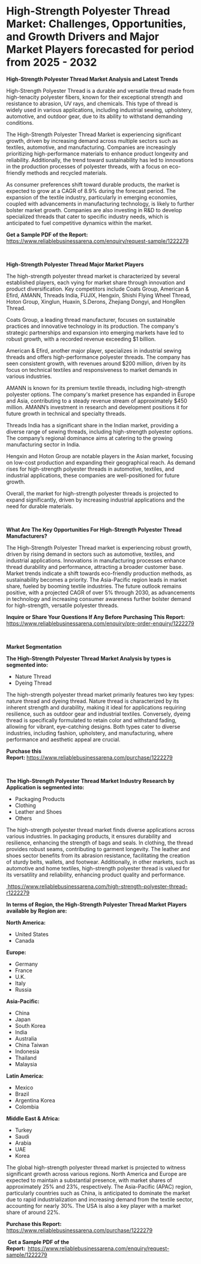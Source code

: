 <p><h1>High-Strength Polyester Thread Market: Challenges, Opportunities, and Growth Drivers and Major Market Players forecasted for period from 2025 - 2032</h1></p><p><strong>High-Strength Polyester Thread Market Analysis and Latest Trends</strong></p>
<p><p>High-Strength Polyester Thread is a durable and versatile thread made from high-tenacity polyester fibers, known for their exceptional strength and resistance to abrasion, UV rays, and chemicals. This type of thread is widely used in various applications, including industrial sewing, upholstery, automotive, and outdoor gear, due to its ability to withstand demanding conditions.</p><p>The High-Strength Polyester Thread Market is experiencing significant growth, driven by increasing demand across multiple sectors such as textiles, automotive, and manufacturing. Companies are increasingly prioritizing high-performance materials to enhance product longevity and reliability. Additionally, the trend toward sustainability has led to innovations in the production processes of polyester threads, with a focus on eco-friendly methods and recycled materials.</p><p>As consumer preferences shift toward durable products, the market is expected to grow at a CAGR of 8.9% during the forecast period. The expansion of the textile industry, particularly in emerging economies, coupled with advancements in manufacturing technology, is likely to further bolster market growth. Companies are also investing in R&D to develop specialized threads that cater to specific industry needs, which is anticipated to fuel competitive dynamics within the market.</p></p>
<p><strong>Get a Sample PDF of the Report:&nbsp;</strong> <a href="https://www.reliablebusinessarena.com/enquiry/request-sample/1222279?utm_campaign=2802&utm_medium=2&utm_source=Github&utm_content=ia&utm_term=15042025&utm_id=high-strength-polyester-thread">https://www.reliablebusinessarena.com/enquiry/request-sample/1222279</a></p>
<p>&nbsp;</p>
<p><strong>High-Strength Polyester Thread Major Market Players</strong></p>
<p><p>The high-strength polyester thread market is characterized by several established players, each vying for market share through innovation and product diversification. Key competitors include Coats Group, American & Efird, AMANN, Threads India, FUJIX, Hengxin, Shishi Flying Wheel Thread, Hoton Group, Xinglun, Huaxin, S.Derons, Zhejiang Dongyi, and HongRen Thread.</p><p>Coats Group, a leading thread manufacturer, focuses on sustainable practices and innovative technology in its production. The company's strategic partnerships and expansion into emerging markets have led to robust growth, with a recorded revenue exceeding $1 billion.</p><p>American & Efird, another major player, specializes in industrial sewing threads and offers high-performance polyester threads. The company has seen consistent growth, with revenues around $200 million, driven by its focus on technical textiles and responsiveness to market demands in various industries.</p><p>AMANN is known for its premium textile threads, including high-strength polyester options. The company's market presence has expanded in Europe and Asia, contributing to a steady revenue stream of approximately $450 million. AMANN’s investment in research and development positions it for future growth in technical and specialty threads.</p><p>Threads India has a significant share in the Indian market, providing a diverse range of sewing threads, including high-strength polyester options. The company’s regional dominance aims at catering to the growing manufacturing sector in India.</p><p>Hengxin and Hoton Group are notable players in the Asian market, focusing on low-cost production and expanding their geographical reach. As demand rises for high-strength polyester threads in automotive, textiles, and industrial applications, these companies are well-positioned for future growth.</p><p>Overall, the market for high-strength polyester threads is projected to expand significantly, driven by increasing industrial applications and the need for durable materials.</p></p>
<p>&nbsp;</p>
<p><strong>What Are The Key Opportunities For High-Strength Polyester Thread Manufacturers?</strong></p>
<p><p>The High-Strength Polyester Thread market is experiencing robust growth, driven by rising demand in sectors such as automotive, textiles, and industrial applications. Innovations in manufacturing processes enhance thread durability and performance, attracting a broader customer base. Market trends indicate a shift towards eco-friendly production methods, as sustainability becomes a priority. The Asia-Pacific region leads in market share, fueled by booming textile industries. The future outlook remains positive, with a projected CAGR of over 5% through 2030, as advancements in technology and increasing consumer awareness further bolster demand for high-strength, versatile polyester threads.</p></p>
<p><strong>Inquire or Share Your Questions If Any Before Purchasing This Report:</strong> <a href="https://www.reliablebusinessarena.com/enquiry/pre-order-enquiry/1222279?utm_campaign=2802&utm_medium=2&utm_source=Github&utm_content=ia&utm_term=15042025&utm_id=high-strength-polyester-thread">https://www.reliablebusinessarena.com/enquiry/pre-order-enquiry/1222279</a></p>
<p>&nbsp;</p>
<p><strong>Market Segmentation</strong></p>
<p><strong>The High-Strength Polyester Thread Market Analysis by types is segmented into:</strong></p>
<p><ul><li>Nature Thread</li><li>Dyeing Thread</li></ul></p>
<p><p>The high-strength polyester thread market primarily features two key types: nature thread and dyeing thread. Nature thread is characterized by its inherent strength and durability, making it ideal for applications requiring resilience, such as outdoor gear and industrial textiles. Conversely, dyeing thread is specifically formulated to retain color and withstand fading, allowing for vibrant, eye-catching designs. Both types cater to diverse industries, including fashion, upholstery, and manufacturing, where performance and aesthetic appeal are crucial.</p></p>
<p><strong>Purchase this Report:&nbsp;</strong><a href="https://www.reliablebusinessarena.com/purchase/1222279?utm_campaign=2802&utm_medium=2&utm_source=Github&utm_content=ia&utm_term=15042025&utm_id=high-strength-polyester-thread">https://www.reliablebusinessarena.com/purchase/1222279</a></p>
<p>&nbsp;</p>
<p><strong>The High-Strength Polyester Thread Market Industry Research by Application is segmented into:</strong></p>
<p><ul><li>Packaging Products</li><li>Clothing</li><li>Leather and Shoes</li><li>Others</li></ul></p>
<p><p>The high-strength polyester thread market finds diverse applications across various industries. In packaging products, it ensures durability and resilience, enhancing the strength of bags and seals. In clothing, the thread provides robust seams, contributing to garment longevity. The leather and shoes sector benefits from its abrasion resistance, facilitating the creation of sturdy belts, wallets, and footwear. Additionally, in other markets, such as automotive and home textiles, high-strength polyester thread is valued for its versatility and reliability, enhancing product quality and performance.</p></p>
<p><a href="https://www.reliablebusinessarena.com/high-strength-polyester-thread-r1222279?utm_campaign=2802&utm_medium=2&utm_source=Github&utm_content=ia&utm_term=15042025&utm_id=high-strength-polyester-thread">&nbsp;https://www.reliablebusinessarena.com/high-strength-polyester-thread-r1222279</a></p>
<p><strong>In terms of Region, the High-Strength Polyester Thread Market Players available by Region are:</strong></p>
<p>
    <p> <strong> North America: </strong>
        <ul>
            <li>United States</li>
            <li>Canada</li>
        </ul>
        </p> 
    <p> <strong> Europe: </strong>
        <ul>
            <li>Germany</li>
            <li>France</li>
            <li>U.K.</li>
            <li>Italy</li>
            <li>Russia</li>
        </ul>
        </p> 
    <p> <strong> Asia-Pacific: </strong>
        <ul>
            <li>China</li>
            <li>Japan</li>
            <li>South Korea</li>
            <li>India</li>
            <li>Australia</li>
            <li>China Taiwan</li>
            <li>Indonesia</li>
            <li>Thailand</li>
            <li>Malaysia</li>
        </ul>
        </p> 
    <p> <strong> Latin America: </strong>
        <ul>
            <li>Mexico</li>
            <li>Brazil</li>
            <li>Argentina Korea</li>
            <li>Colombia</li>
        </ul>
        </p> 
    <p> <strong> Middle East & Africa: </strong>
        <ul>
            <li>Turkey</li>
            <li>Saudi</li>
            <li>Arabia</li>
            <li>UAE</li>
            <li>Korea</li>
        </ul>
    </p>
    </p>
<p><p>The global high-strength polyester thread market is projected to witness significant growth across various regions. North America and Europe are expected to maintain a substantial presence, with market shares of approximately 25% and 23%, respectively. The Asia-Pacific (APAC) region, particularly countries such as China, is anticipated to dominate the market due to rapid industrialization and increasing demand from the textile sector, accounting for nearly 30%. The USA is also a key player with a market share of around 22%.</p></p>
<p><strong>Purchase this Report: </strong><a href="https://www.reliablebusinessarena.com/purchase/1222279?utm_campaign=2802&utm_medium=2&utm_source=Github&utm_content=ia&utm_term=15042025&utm_id=high-strength-polyester-thread">https://www.reliablebusinessarena.com/purchase/1222279</a></p>
<p>&nbsp;<strong>Get a Sample PDF of the Report:&nbsp;&nbsp;</strong><a href="https://www.reliablebusinessarena.com/enquiry/request-sample/1222279?utm_campaign=2802&utm_medium=2&utm_source=Github&utm_content=ia&utm_term=15042025&utm_id=high-strength-polyester-thread">https://www.reliablebusinessarena.com/enquiry/request-sample/1222279</a></p>
<p><strong></strong></p>
<p><p></p><p></p><p></p></p>